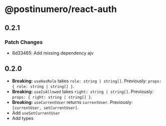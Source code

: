 # @postinumero/react-auth

## 0.2.1

### Patch Changes

- 8d33465: Add missing dependency ajv

## 0.2.0

- **Breaking:** `useHasRole` takes `role: string | string[]`. Previously: `props: { role: string | string[] }`.
- **Breaking:** `useIsAllowed` takes `right: string | string[]`. Previously: `props: { right: string | string[] }`.
- **Breaking:** `useCurrentUser` returns `currentUser`. Previously: `[currentUser, setCurrentUser]`.
- Add `useSetCurrentUser`
- Add types
